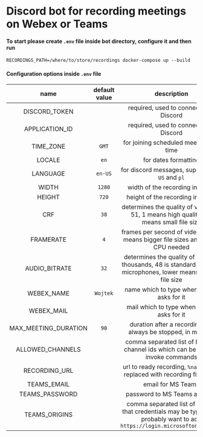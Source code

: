 # Discord bot for recording meetings on Webex or Teams

#### To start please create `.env` file inside bot directory, configure it and then run

```
RECORDINGS_PATH=/where/to/store/recordings docker-compose up --build
```

#### Configuration options inside `.env` file

|         name         | default value |                                                         description                                                          |
| :------------------: | :-----------: | :--------------------------------------------------------------------------------------------------------------------------: |
|    DISCORD_TOKEN     |               |                                            required, used to connect with Discord                                            |
|    APPLICATION_ID    |               |                                            required, used to connect with Discord                                            |
|      TIME_ZONE       |     `GMT`     |                                            for joining scheduled meetings on time                                            |
|        LOCALE        |     `en`      |                                                     for dates formatting                                                     |
|       LANGUAGE       |    `en-US`    |                                       for discord messages, supports `en-US` and `pl`                                        |
|        WIDTH         |    `1280`     |                                               width of the recording in pixels                                               |
|        HEIGHT        |     `720`     |                                              height of the recording in pixels                                               |
|         CRF          |     `38`      |                    determines the quality of video, 1-51, 1 means high quality, 51 means small file size                     |
|      FRAMERATE       |      `4`      |                       frames per second of video, higher means bigger file sizes and better CPU needed                       |
|    AUDIO_BITRATE     |     `32`      |       determines the quality of audio in thousands, 48 is standard for most microphones, lower means smaller file size       |
|      WEBEX_NAME      |   `Wojtek`    |                                          name which to type when webex asks for it                                           |
|      WEBEX_MAIL      |               |                                          mail which to type when webex asks for it                                           |
| MAX_MEETING_DURATION |     `90`      |                                duration after a recording will always be stopped, in minutes                                 |
|   ALLOWED_CHANNELS   |               |                       comma separated list of Discord channel ids which can be used to invoke commands                       |
|    RECORDING_URL     |               |                           url to ready recording, `%name%` gets replaced with recording file name                            |
|     TEAMS_EMAIL      |               |                                                      email for MS Teams                                                      |
|    TEAMS_PASSWORD    |               |                                                 password to MS Teams account                                                 |
|    TEAMS_ORIGINS     |               | comma separated list of origins that credentials may be typed into, probably want to add `https://login.microsoftonline.com` |
